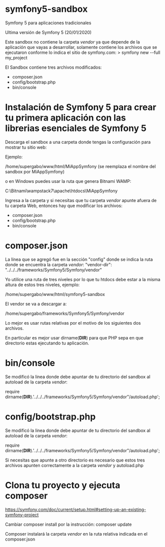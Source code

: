 # symfony5-sandbox
Symfony 5 para aplicaciones tradicionales 

Ultima versión de Symfony 5 (20/01/2020)

Este sandbox no contiene la carpeta *vendor* ya que depende de la aplicación que vayas a desarrollar, solamente contiene los archivos que se ejecutaron conforme lo indica el sitio de symfony.com: > symfony new --full my_project

El Sandbox contiene tres archivos modificados:

* composer.json
* config/bootstrap.php
* bin/console

# Instalación de Symfony 5 para crear tu primera aplicación con las librerias esenciales de Symfony 5 

Descarga el sandbox a una carpeta donde tengas la configuración para mostrar tu sitio web:

Ejemplo: 

/home/supergabo/www/html/MiAppSymfony (se reemplaza el nombre del sandbox por MiAppSymfony)

o en Windows puedes usar la ruta que genera Bitnami WAMP:

C:\Bitnami\wampstack7\apache\htdocs\MiAppSymfony

Ingresa a la carpeta y si necesitas que tu carpeta *vendor* apunte afuera de tu carpeta Web, entonces hay que modificar los archivos:

* composer.json
* config/bootstrap.php
* bin/console

# composer.json

La línea que se agregó fue en la sección "config" donde se indica la ruta donde se encuentra la carpeta *vendor*:
"vendor-dir": "../../../frameworks/Symfony5/Symfony/vendor"

Yo utilice una ruta de tres niveles por lo que tu htdocs debe estar a la misma altura de estos tres niveles, ejemplo:

/home/supergabo/www/html/symfony5-sandbox

El vendor se va a descargar a:

/home/supergabo/frameworks/Symfony5/Symfony/vendor

Lo mejor es usar rutas relativas por el motivo de los siguientes dos archivos.

En particular es mejor usar dirname(__DIR__) para que PHP sepa en que directorio estas ejecutando tu aplicación.

# bin/console

Se modificó la linea donde debe apuntar de tu directorio del sandbox al autoload de la carpeta *vendor*:

require dirname(__DIR__).'../../../frameworks/Symfony5/Symfony/vendor"/autoload.php';

# config/bootstrap.php

Se modificó la linea donde debe apuntar de tu directorio del sandbox al autoload de la carpeta *vendor*:

require dirname(__DIR__).'../../../frameworks/Symfony5/Symfony/vendor"/autoload.php';

Si necesitas que apunte a otro directorio es necesario que estos tres archivos apunten correctamente a la carpeta *vendor* y autoload.php

# Clona tu proyecto y ejecuta composer

https://symfony.com/doc/current/setup.html#setting-up-an-existing-symfony-project

Cambiar composer install por la instrucción:  composer update

Composer instalará la carpeta *vendor* en la ruta relativa indicada en el composer.json
